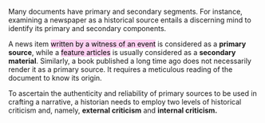 Many documents have primary and secondary segments. For instance, examining a newspaper as a historical source entails a discerning mind to identify its primary and secondary components.

A news item <mark style="background: #FFB8EBA6;">written by a witness of an event</mark> is considered as a **primary source**, while a <mark style="background: #FFB8EBA6;">feature articles</mark> is usually considered as a **secondary material**. Similarly, a book published a long time ago does not necessarily render it as a primary source. It requires a meticulous reading of the document to know its origin.  

To ascertain the authenticity and reliability of primary sources to be used in crafting a narrative, a historian needs to employ two levels of historical criticism and, namely, **external criticism** and **internal criticism.**